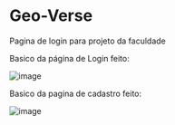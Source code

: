 # Geo-Verse
Pagina de login para projeto da faculdade

Basico da página de Login feito:

![image](https://user-images.githubusercontent.com/112099541/232882616-545f679b-2b01-4400-8b28-a413168e8a42.png)

Basico da pagina de cadastro feito:

![image](https://user-images.githubusercontent.com/112099541/232890090-753efbfc-1f9d-4366-81cd-ee46d34a261a.png)

